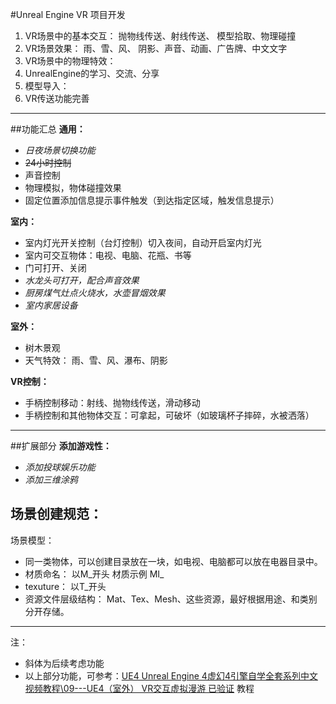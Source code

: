 #Unreal Engine VR 项目开发


1. VR场景中的基本交互： 抛物线传送、射线传送、 模型拾取、物理碰撞 
2. VR场景效果： 雨、雪、风、 阴影、声音、动画、广告牌、中文文字
3. VR场景中的物理特效：
4. UnrealEngine的学习、交流、分享
5. 模型导入：
6. VR传送功能完善

---




##功能汇总 
**通用：**

- *日夜场景切换功能*  
- ~~24小时控制~~
- 声音控制
- 物理模拟，物体碰撞效果
- 固定位置添加信息提示事件触发（到达指定区域，触发信息提示）
   
**室内：**   


- 室内灯光开关控制（台灯控制）切入夜间，自动开启室内灯光  
- 室内可交互物体：电视、电脑、花瓶、书等  
- 门可打开、关闭  
- *水龙头可打开，配合声音效果*  
- *厨房煤气灶点火烧水，水壶冒烟效果*  
- *室内家居设备*  


**室外：**  
- 树木景观 
- 天气特效： 雨、雪、风、瀑布、阴影

**VR控制：**
- 手柄控制移动：射线、抛物线传送，滑动移动
- 手柄控制和其他物体交互：可拿起，可破坏（如玻璃杯子摔碎，水被洒落）   

---

##扩展部分
**添加游戏性：**    

- *添加投球娱乐功能*  
- *添加三维涂鸦*  


## 场景创建规范：

场景模型：   

- 同一类物体，可以创建目录放在一块，如电视、电脑都可以放在电器目录中。  
- 材质命名： 以M_开头 材质示例 MI_
- texuture： 以T_开头
- 资源文件层级结构： Mat、Tex、Mesh、这些资源，最好根据用途、和类别分开存储。 



---
注：  

-  斜体为后续考虑功能   
-  以上部分功能，可参考：[UE4 Unreal Engine 4虚幻4引擎自学全套系列中文视频教程\09---UE4（室外） VR交互虚拟漫游   已验证]() 教程 

